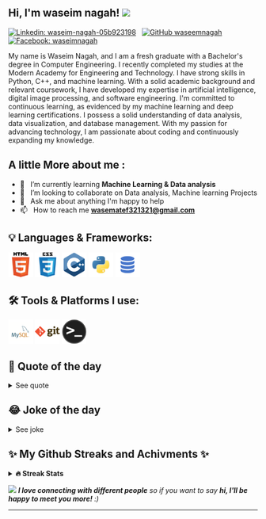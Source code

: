 ## Hi, I'm waseim nagah! <img src="https://media.giphy.com/media/hvRJCLFzcasrR4ia7z/giphy.gif" width="28">


[![Linkedin: waseim-nagah-05b923198](https://img.shields.io/badge/-waseimnagah-blue?style=flat-square&logo=Linkedin&logoColor=white&link=https://www.linkedin.com/in/waseim-nagah-05b923198/)](https://www.linkedin.com/in/waseim-nagah-05b923198/)
&nbsp;
[![GitHub waseemnagah](https://img.shields.io/github/followers/waseemnagah?label=follow&style=social)](https://github.com/waseemnagah)
[![Facebook: waseimnagah](https://img.shields.io/badge/-waseimnagah-blue?style=flat-square&logo=Facebook&logoColor=white&link=https://www.facebook.com/waseimnagah/)](https://www.facebook.com/waseimnagah/)


My name is Waseim Nagah, and I am a fresh graduate with a Bachelor's degree in Computer Engineering. I recently completed my studies at the Modern Academy for Engineering and Technology. I have strong skills in Python, C++, and machine learning. With a solid academic background and relevant coursework, I have developed my expertise in artificial intelligence, digital image processing, and software engineering. I'm committed to continuous learning, as evidenced by my machine learning and deep learning certifications. I possess a solid understanding of data analysis, data visualization, and database management. With my passion for advancing technology, I am passionate about coding and continuously expanding my knowledge.


## A little More about me :

<!-- - 🔭 &nbsp; I’m currently working on my [Youtube Channel](https://www.youtube.com/channel/UCC4vwxeLB7id80azkciD8DQ?view_as=public) -->
- 🌱 &nbsp; I’m currently learning **Machine Learning & Data analysis** 
- 👯 &nbsp; I’m looking to collaborate on Data analysis, Machine learning Projects 
- 💬 &nbsp; Ask me about anything I'm happy to help 
- 📫 &nbsp; How to reach me **wasematef321321@gmail.com**

## 💡 Languages & Frameworks:

<code><img height="50" src="https://raw.githubusercontent.com/github/explore/80688e429a7d4ef2fca1e82350fe8e3517d3494d/topics/html/html.png" alt="HTML" title="HTML"></code>
<code><img height="50" src="https://raw.githubusercontent.com/github/explore/80688e429a7d4ef2fca1e82350fe8e3517d3494d/topics/css/css.png" alt="CSS" title="CSS"></code>
<code><img height="50" src="https://raw.githubusercontent.com/github/explore/80688e429a7d4ef2fca1e82350fe8e3517d3494d/topics/cpp/cpp.png" alt="CPP" title="CPP"></code>
<code><img height="50" src="https://raw.githubusercontent.com/github/explore/80688e429a7d4ef2fca1e82350fe8e3517d3494d/topics/python/python.png" alt="Python" title="Python"></code>
<code><img height="50" src="https://raw.githubusercontent.com/github/explore/80688e429a7d4ef2fca1e82350fe8e3517d3494d/topics/sql/sql.png" alt="SQL" title="SQL"></code>

## 🛠️ Tools & Platforms I use:
<code><img height="50" src="https://raw.githubusercontent.com/github/explore/80688e429a7d4ef2fca1e82350fe8e3517d3494d/topics/mysql/mysql.png" alt="MySQL" title="MySQL"></code>
<code><img height="50" src="https://raw.githubusercontent.com/github/explore/80688e429a7d4ef2fca1e82350fe8e3517d3494d/topics/git/git.png" alt="Git" title="Git"></code>
<code><img height="50" src="https://raw.githubusercontent.com/github/explore/80688e429a7d4ef2fca1e82350fe8e3517d3494d/topics/terminal/terminal.png" alt="Terminal" title="Terminal"></code>

## 💭 Quote of the day
<details>
  <summary>See quote</summary>
  
  ![quotes card](https://quotes-github-readme.vercel.app/api?type=horizontal&theme=normal)
</details>

## 😂 Joke of the day
<details>
  <summary>See joke</summary>
  
  ![Jokes Card](https://readme-jokes.vercel.app/api?&theme=normal)

</details>

## ✨ My Github Streaks and Achivments ✨
<details>
  <summary><b>🔥 Streak Stats </b></summary>

  ![waseim's github stats](https://github-readme-stats.vercel.app/api?username=waseemnagah&show_icons=true&theme=normal)

  ![waseim's github streak](https://github-readme-streak-stats.herokuapp.com/?user=waseemnagah&show_icons=true&theme=normal)

</details>

<img src="https://media.giphy.com/media/LnQjpWaON8nhr21vNW/giphy.gif" width="60"> <em><b>I love connecting with different people</b> so if you want to say <b>hi, I'll be happy to meet you more!</b> :)</em>

---
